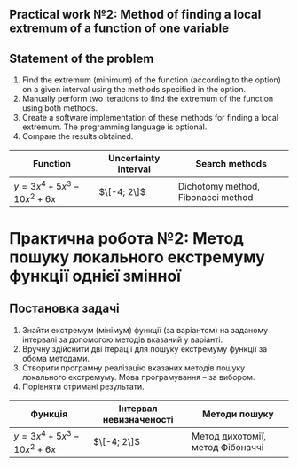 ## Practical work №2: Method of finding a local extremum of a function of one variable

## Statement of the problem

1. Find the extremum (minimum) of the function (according to the option) on a given interval using the methods specified
   in the option.
2. Manually perform two iterations to find the extremum of the function using both methods.
3. Create a software implementation of these methods for finding a local extremum. The programming language is optional.
4. Compare the results obtained.

| Function                       | Uncertainty interval | Search methods                     |
|--------------------------------|----------------------|------------------------------------|
| $y = 3x^4 + 5x^3 - 10x^2 + 6x$ | $\[-4; 2\]$          | Dichotomy method, Fibonacci method |

# Практична робота №2: Метод пошуку локального екстремуму функції однієї змінної

## Постановка задачі

1. Знайти екстремум (мінімум) функції (за варіантом) на заданому інтервалі за допомогою методів вказаний у варіанті.
2. Вручну здійснити дві ітерації для пошуку екстремуму функції за обома методами.
3. Створити програмну реалізацію вказаних методів пошуку локального екстремуму. Мова програмування – за вибором.
4. Порівняти отримані результати.

| Функція                        | Інтервал невизначеності | Методи пошуку                    |
|--------------------------------|-------------------------|----------------------------------|
| $y = 3x^4 + 5x^3 - 10x^2 + 6x$ | $\[-4; 2\]$             | Метод дихотомії, метод Фібоначчі |
